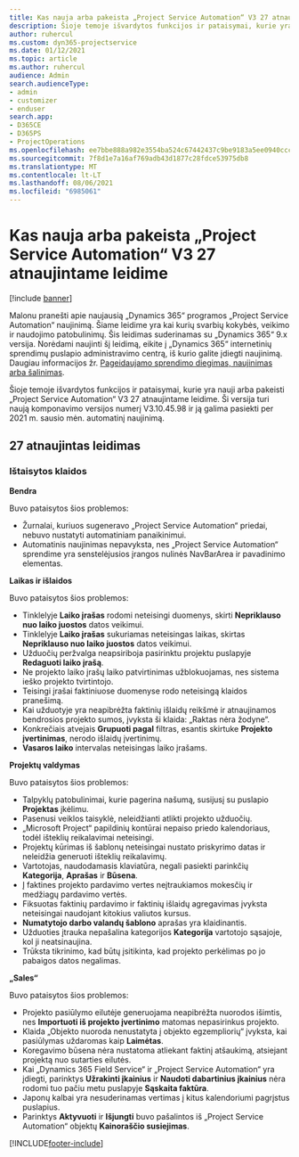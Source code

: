```yaml
---
title: Kas nauja arba pakeista „Project Service Automation“ V3 27 atnaujintame leidime
description: Šioje temoje išvardytos funkcijos ir pataisymai, kurie yra pasiekiami „Project Service Automation“ V3 27 atnaujintame leidime.
author: ruhercul
ms.custom: dyn365-projectservice
ms.date: 01/12/2021
ms.topic: article
ms.author: ruhercul
audience: Admin
search.audienceType:
- admin
- customizer
- enduser
search.app:
- D365CE
- D365PS
- ProjectOperations
ms.openlocfilehash: ee7bbe888a982e3554ba524c67442437c9be9183a5ee0940ccc3261b4a4992e7
ms.sourcegitcommit: 7f8d1e7a16af769adb43d1877c28fdce53975db8
ms.translationtype: MT
ms.contentlocale: lt-LT
ms.lasthandoff: 08/06/2021
ms.locfileid: "6985061"
---
```

# <a name="whats-new-or-changed-in-project-service-automation-update-release-27-v3"></a>Kas nauja arba pakeista „Project Service Automation“ V3 27 atnaujintame leidime

[!include [banner](../includes/psa-now-project-operations.md)]

Malonu pranešti apie naujausią „Dynamics 365“ programos „Project Service Automation“ naujinimą. Šiame leidime yra kai kurių svarbių kokybės, veikimo ir naudojimo patobulinimų. Šis leidimas suderinamas su „Dynamics 365“ 9.x versija. Norėdami naujinti šį leidimą, eikite į „Dynamics 365“ internetinių sprendimų puslapio administravimo centrą, iš kurio galite įdiegti naujinimą. Daugiau informacijos žr. [Pageidaujamo sprendimo diegimas, naujinimas arba šalinimas](/power-platform/admin/install-remove-preferred-solution).

Šioje temoje išvardytos funkcijos ir pataisymai, kurie yra nauji arba pakeisti „Project Service Automation“ V3 27 atnaujintame leidime. Ši versija turi naują komponavimo versijos numerį V3.10.45.98 ir ją galima pasiekti per 2021 m. sausio mėn. automatinį naujinimą.

## <a name="update-release-27"></a>27 atnaujintas leidimas

### <a name="bug-fixes"></a>Ištaisytos klaidos

**Bendra**

Buvo pataisytos šios problemos:

- Žurnalai, kuriuos sugeneravo „Project Service Automation“ priedai, nebuvo nustatyti automatiniam panaikinimui.
- Automatinis naujinimas nepavyksta, nes „Project Service Automation“ sprendime yra senstelėjusios įrangos nulinės NavBarArea ir pavadinimo elementas.

**Laikas ir išlaidos**

Buvo pataisytos šios problemos:

- Tinklelyje **Laiko įrašas** rodomi neteisingi duomenys, skirti **Nepriklauso nuo laiko juostos** datos veikimui.
- Tinklelyje **Laiko įrašas** sukuriamas neteisingas laikas, skirtas **Nepriklauso nuo laiko juostos** datos veikimui.
- Užduočių peržvalga neapsiriboja pasirinktu projektu puslapyje **Redaguoti laiko įrašą**.
- Ne projekto laiko įrašų laiko patvirtinimas užblokuojamas, nes sistema ieško projekto tvirtintojo.
- Teisingi įrašai faktiniuose duomenyse rodo neteisingą klaidos pranešimą.
- Kai užduotyje yra neapibrėžta faktinių išlaidų reikšmė ir atnaujinamos bendrosios projekto sumos, įvyksta ši klaida: „Raktas nėra žodyne“.
- Konkrečiais atvejais **Grupuoti pagal** filtras, esantis skirtuke **Projekto įvertinimas**, nerodo išlaidų įvertinimų.
- **Vasaros laiko** intervalas neteisingas laiko įrašams.

**Projektų valdymas**

Buvo pataisytos šios problemos:

- Talpyklų patobulinimai, kurie pagerina našumą, susijusį su puslapio **Projektas** įkėlimu.
- Pasenusi veiklos taisyklė, neleidžianti atlikti projekto užduočių.
- „Microsoft Project“ papildinių kontūrai nepaiso priedo kalendoriaus, todėl išteklių reikalavimai neteisingi.
- Projektų kūrimas iš šablonų neteisingai nustato priskyrimo datas ir neleidžia generuoti išteklių reikalavimų.
- Vartotojas, naudodamasis klaviatūra, negali pasiekti parinkčių **Kategorija**, **Aprašas** ir **Būsena**.
- Į faktines projekto pardavimo vertes neįtraukiamos mokesčių ir medžiagų pardavimo vertės.
- Fiksuotas faktinių pardavimo ir faktinių išlaidų agregavimas įvyksta neteisingai naudojant kitokius valiutos kursus.
- **Numatytojo darbo valandų šablono** aprašas yra klaidinantis.
- Užduoties įtrauka nepašalina kategorijos **Kategorija** vartotojo sąsajoje, kol ji neatsinaujina.
- Trūksta tikrinimo, kad būtų įsitikinta, kad projekto perkėlimas po jo pabaigos datos negalimas.

**„Sales“**

Buvo pataisytos šios problemos:

- Projekto pasiūlymo eilutėje generuojama neapibrėžta nuorodos išimtis, nes **Importuoti iš projekto įvertinimo** matomas nepasirinkus projekto.
- Klaida „Objekto nuoroda nenustatyta į objekto egzempliorių“ įvyksta, kai pasiūlymas uždaromas kaip **Laimėtas**.
- Koregavimo būsena nėra nustatoma atliekant faktinį atšaukimą, atsiejant projektą nuo sutarties eilutės.
- Kai „Dynamics 365 Field Service“ ir „Project Service Automation“ yra įdiegti, parinktys **Užrakinti įkainius** ir **Naudoti dabartinius įkainius** nėra rodomi tuo pačiu metu puslapyje **Sąskaita faktūra**.
- Japonų kalbai yra nesuderinamas vertimas į kitus kalendoriumi pagrįstus puslapius.
- Parinktys **Aktyvuoti** ir **Išjungti** buvo pašalintos iš „Project Service Automation“ objektų **Kainoraščio susiejimas**.


[!INCLUDE[footer-include](../includes/footer-banner.md)]
